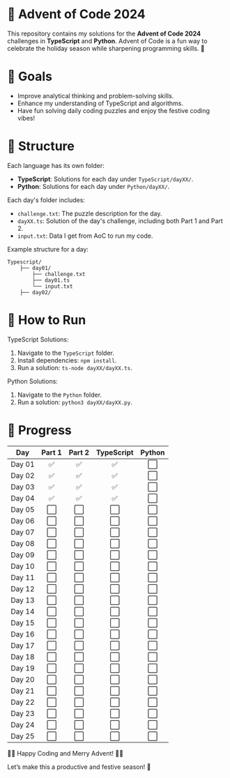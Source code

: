 # 🎄 Advent of Code 2024

This repository contains my solutions for the **Advent of Code 2024** challenges in **TypeScript** and **Python**.
Advent of Code is a fun way to celebrate the holiday season while sharpening programming skills. 🎁

# 🎯 Goals

- Improve analytical thinking and problem-solving skills.
- Enhance my understanding of TypeScript and algorithms.
- Have fun solving daily coding puzzles and enjoy the festive coding vibes!

# 📂 Structure

Each language has its own folder:

- **TypeScript**: Solutions for each day under `TypeScript/dayXX/`.
- **Python**: Solutions for each day under `Python/dayXX/`.

Each day's folder includes:

- `challenge.txt`: The puzzle description for the day.
- `dayXX.ts`: Solution of the day's challenge, including both Part 1 and Part 2.
- `input.txt`: Data I get from AoC to run my code.

Example structure for a day:

    Typescript/
        ├── day01/
            ├── challenge.txt
            ├── day01.ts
            └── input.txt
        ├── day02/

# 🚀 How to Run

TypeScript Solutions:

1. Navigate to the `TypeScript` folder.
2. Install dependencies: `npm install`.
3. Run a solution: `ts-node dayXX/dayXX.ts`.

Python Solutions:

1. Navigate to the `Python` folder.
2. Run a solution: `python3 dayXX/dayXX.py`.

# 🌟 Progress

| Day    | Part 1 | Part 2 | TypeScript | Python |
| ------ | :----: | :----: | :--------: | :----: |
| Day 01 |   ✅   |   ✅   |     ✅     |   ⬜   |
| Day 02 |   ✅   |   ✅   |     ✅     |   ⬜   |
| Day 03 |   ✅   |   ✅   |     ✅     |   ⬜   |
| Day 04 |   ✅   |   ✅   |     ✅     |   ⬜   |
| Day 05 |   ⬜   |   ⬜   |     ⬜     |   ⬜   |
| Day 06 |   ⬜   |   ⬜   |     ⬜     |   ⬜   |
| Day 07 |   ⬜   |   ⬜   |     ⬜     |   ⬜   |
| Day 08 |   ⬜   |   ⬜   |     ⬜     |   ⬜   |
| Day 09 |   ⬜   |   ⬜   |     ⬜     |   ⬜   |
| Day 10 |   ⬜   |   ⬜   |     ⬜     |   ⬜   |
| Day 11 |   ⬜   |   ⬜   |     ⬜     |   ⬜   |
| Day 12 |   ⬜   |   ⬜   |     ⬜     |   ⬜   |
| Day 13 |   ⬜   |   ⬜   |     ⬜     |   ⬜   |
| Day 14 |   ⬜   |   ⬜   |     ⬜     |   ⬜   |
| Day 15 |   ⬜   |   ⬜   |     ⬜     |   ⬜   |
| Day 16 |   ⬜   |   ⬜   |     ⬜     |   ⬜   |
| Day 17 |   ⬜   |   ⬜   |     ⬜     |   ⬜   |
| Day 18 |   ⬜   |   ⬜   |     ⬜     |   ⬜   |
| Day 19 |   ⬜   |   ⬜   |     ⬜     |   ⬜   |
| Day 20 |   ⬜   |   ⬜   |     ⬜     |   ⬜   |
| Day 21 |   ⬜   |   ⬜   |     ⬜     |   ⬜   |
| Day 22 |   ⬜   |   ⬜   |     ⬜     |   ⬜   |
| Day 23 |   ⬜   |   ⬜   |     ⬜     |   ⬜   |
| Day 24 |   ⬜   |   ⬜   |     ⬜     |   ⬜   |
| Day 25 |   ⬜   |   ⬜   |     ⬜     |   ⬜   |

🎅🎄 Happy Coding and Merry Advent! 🎄✨

Let’s make this a productive and festive season! 🎁

